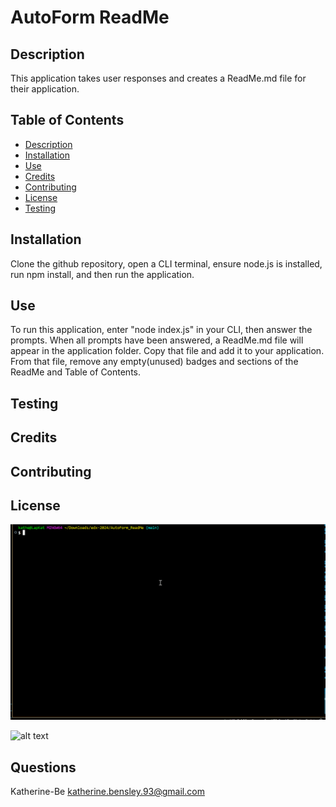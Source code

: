 
# AutoForm ReadMe
    
## Description
This application takes user responses and creates a ReadMe.md file for their application.

## Table of Contents
- [Description](#description)
- [Installation](#installation)
- [Use](#use)    
- [Credits](#credits)
- [Contributing](#contributing)
- [License](#license)
- [Testing](#testing)

    
## Installation
Clone the github repository, open a CLI terminal, ensure node.js is installed, run npm install, and then run the application. 
    
## Use
To run this application, enter "node index.js" in your CLI, then answer the prompts. When all prompts have been answered, a ReadMe.md file will appear in the application folder. Copy that file and add it to your application. From that file, remove any empty(unused) badges and sections of the ReadMe and Table of Contents.

## Testing


## Credits



## Contributing


## License


![alt text](./Develop/image/AutoForm_ReadMe.gif)

![ alt text ](https://img.shields.io/badge/left-right-red)

## Questions
Katherine-Be
katherine.bensley.93@gmail.com
